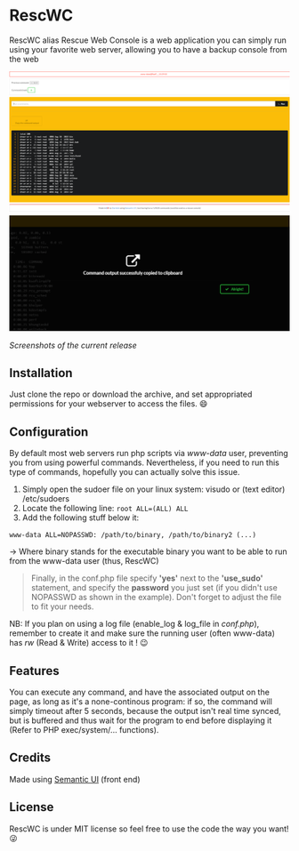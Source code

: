 # RescWC
RescWC alias Rescue Web Console is a web application you can simply run using your favorite web server, allowing you to have a backup console from the web

![alt tag](https://github.com/Darlelet/RescWC/blob/master/img/demo.png)
![alt tag](https://github.com/Darlelet/RescWC/blob/master/img/clipboard.png)

*Screenshots of the current release*

## Installation
Just clone the repo or download the archive, and set appropriated permissions for your webserver to access the files. :smile:

## Configuration
By default most web servers run php scripts via *www-data* user, preventing you from using powerful commands.
Nevertheless, if you need to run this type of commands, hopefully you can actually solve this issue.

1. Simply open the sudoer file on your linux system: visudo or (text editor) /etc/sudoers
2. Locate the following line: ```root ALL=(ALL) ALL```
3. Add the following stuff below it: 

```
www-data ALL=NOPASSWD: /path/to/binary, /path/to/binary2 (...)
```

-> Where binary stands for the executable binary you want to be able to run from the www-data user (thus, RescWC)


> Finally, in the conf.php file specify **'yes'** next to the **'use_sudo'** statement, and specify the **password** you just set (if you didn't use NOPASSWD as shown in the example). Don't forget to adjust the file to fit your needs.

NB: If you plan on using a log file (enable_log & log_file in *conf.php*), remember to create it and make sure the running user (often www-data) has *rw* (Read & Write) access to it ! :wink:

## Features
You can execute any command, and have the associated output on the page, as long as it's a none-continous program: if so, the command will simply timeout after 5 seconds, because the output isn't real time synced, but is buffered and thus wait for the program to end before displaying it (Refer to PHP exec/system/... functions).

## Credits
Made using <a href="http://semantic-ui.com">Semantic UI</a> (front end)

## License
RescWC is under MIT license so feel free to use the code the way you want! :stuck_out_tongue_winking_eye:

